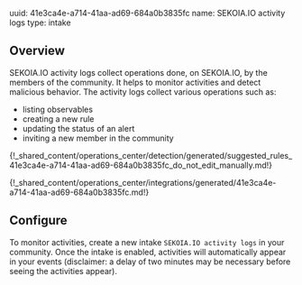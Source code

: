 uuid: 41e3ca4e-a714-41aa-ad69-684a0b3835fc
name: SEKOIA.IO activity logs
type: intake

## Overview
SEKOIA.IO activity logs collect operations done, on SEKOIA.IO, by the members of the community. It helps to monitor activities and detect malicious behavior. The activity logs collect various operations such as:

- listing observables
- creating a new rule
- updating the status of an alert
- inviting a new member in the community


{!_shared_content/operations_center/detection/generated/suggested_rules_41e3ca4e-a714-41aa-ad69-684a0b3835fc_do_not_edit_manually.md!}

{!_shared_content/operations_center/integrations/generated/41e3ca4e-a714-41aa-ad69-684a0b3835fc.md!}

## Configure

To monitor activities, create a new intake `SEKOIA.IO activity logs` in your community. Once the intake is enabled, activities will automatically appear in your events (disclaimer: a delay of two minutes may be necessary before seeing the activities appear).
